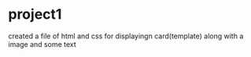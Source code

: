 # project1

created a file of html and css for displayingn card(template) along with a image and some text

